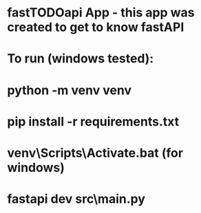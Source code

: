 # fastTODOapi App - this app was created to get to know fastAPI
# To run (windows tested):
# python -m venv venv
# pip install -r requirements.txt
# venv\Scripts\Activate.bat (for windows)
# fastapi dev src\main.py
